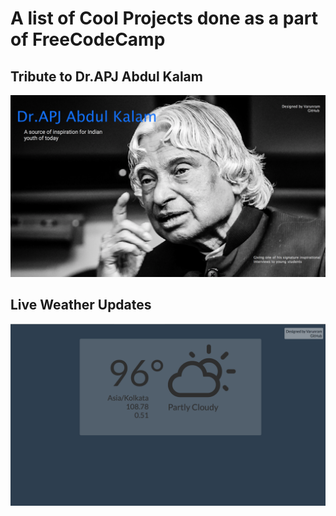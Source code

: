 # A list of Cool Projects done as a part of FreeCodeCamp

## Tribute to Dr.APJ Abdul Kalam
![Image1](https://github.com/Varunram/FreeCodeCamp/blob/master/Tribute/images/image1.png)

## Live Weather Updates
![Image1](https://github.com/Varunram/FreeCodeCamp/blob/master/Weather/images/image1.png)

